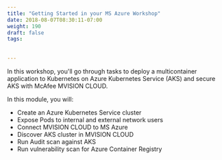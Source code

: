 ```yaml
---
title: "Getting Started in your MS Azure Workshop"
date: 2018-08-07T08:30:11-07:00
weight: 190
draft: false
tags:
  
  
---
```

In this workshop, you'll go through tasks to deploy a multicontainer application to Kubernetes on Azure Kubernetes Service (AKS) and secure AKS with McAfee MVISION CLOUD.

In this module, you will:

- Create an Azure Kubernetes Service cluster
- Expose Pods to internal and external network users
- Connect MVISION CLOUD to MS Azure
- Discover AKS cluster in MVISION CLOUD
- Run Audit scan against AKS
- Run vulnerability scan for Azure Container Registry




